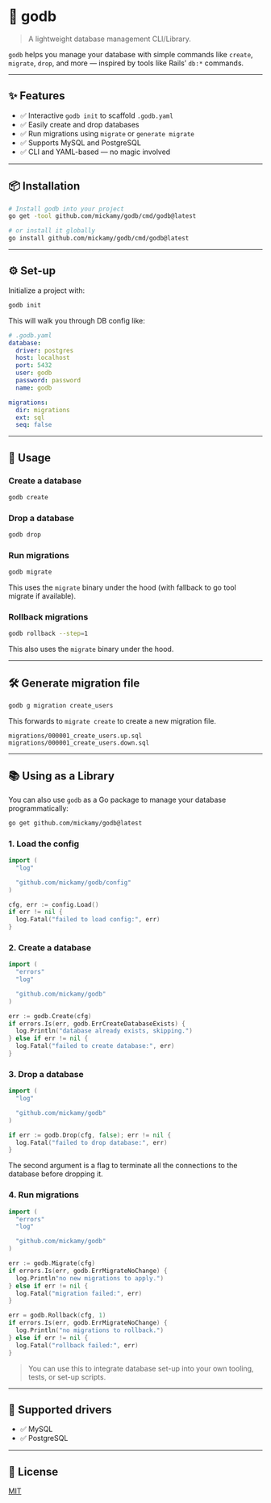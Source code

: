 # 🐘 godb

> A lightweight database management CLI/Library.
>

`godb` helps you manage your database with simple commands like `create`, `migrate`, `drop`, and more — inspired by tools
like Rails’ `db:*` commands.

---

## ✨ Features

- ✅ Interactive `godb init` to scaffold `.godb.yaml`
- ✅ Easily create and drop databases
- ✅ Run migrations using `migrate` or `generate migrate`
- ✅ Supports MySQL and PostgreSQL
- ✅ CLI and YAML-based — no magic involved

---

## 📦 Installation

```bash
# Install godb into your project
go get -tool github.com/mickamy/godb/cmd/godb@latest

# or install it globally
go install github.com/mickamy/godb/cmd/godb@latest
```

---

## ⚙️ Set-up

Initialize a project with:

```bash
godb init
```

This will walk you through DB config like:

```yaml
# .godb.yaml
database:
  driver: postgres
  host: localhost
  port: 5432
  user: godb
  password: password
  name: godb

migrations:
  dir: migrations
  ext: sql
  seq: false
```

---

## 🚀 Usage

### Create a database

```bash
godb create
```

### Drop a database

```bash
godb drop
```

### Run migrations

```bash
godb migrate
```

This uses the `migrate` binary under the hood (with fallback to go tool migrate if available).


### Rollback migrations

```bash
godb rollback --step=1
````

This also uses the `migrate` binary under the hood.

---

## 🛠 Generate migration file

```bash
godb g migration create_users
```

This forwards to `migrate create` to create a new migration file.

```
migrations/000001_create_users.up.sql
migrations/000001_create_users.down.sql
```

---

## 📚 Using as a Library

You can also use `godb` as a Go package to manage your database programmatically:

```bash
go get github.com/mickamy/godb@latest
```

### 1. Load the config

```go
import (
  "log"

  "github.com/mickamy/godb/config"
)

cfg, err := config.Load()
if err != nil {
  log.Fatal("failed to load config:", err)
}
```

### 2. Create a database

```go
import (
  "errors"
  "log"

  "github.com/mickamy/godb"
)

err := godb.Create(cfg)
if errors.Is(err, godb.ErrCreateDatabaseExists) {
  log.Println("database already exists, skipping.")
} else if err != nil {
  log.Fatal("failed to create database:", err)
}
```

### 3. Drop a database

```go
import (
  "log"

  "github.com/mickamy/godb"
)

if err := godb.Drop(cfg, false); err != nil {
  log.Fatal("failed to drop database:", err)
}
```

The second argument is a flag to terminate all the connections to the database before dropping it.

### 4. Run migrations

```go
import (
  "errors"
  "log"

  "github.com/mickamy/godb"
)

err := godb.Migrate(cfg)
if errors.Is(err, godb.ErrMigrateNoChange) {
  log.Println"no new migrations to apply.")
} else if err != nil {
  log.Fatal("migration failed:", err)
}

err = godb.Rollback(cfg, 1)
if errors.Is(err, godb.ErrMigrateNoChange) {
  log.Println("no migrations to rollback.")
} else if err != nil {
  log.Fatal("rollback failed:", err)
}
```

> You can use this to integrate database set-up into your own tooling, tests, or set-up scripts.
>

---

## 🧪 Supported drivers

- ✅ MySQL
- ✅ PostgreSQL

---

## 📄 License

[MIT](./LICENSE)
